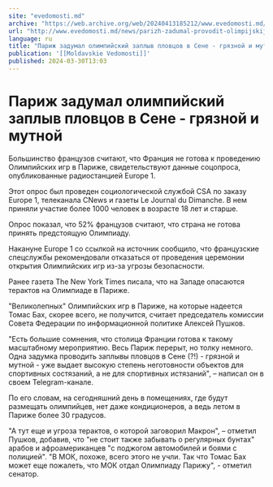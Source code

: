 ```yaml
---
site: "evedomosti.md"
archive: "https://web.archive.org/web/20240413185212/www.evedomosti.md/news/parizh-zadumal-provodit-olimpijskij-zaplyv-plovcov-v-sene-gr"
url: "http://www.evedomosti.md/news/parizh-zadumal-provodit-olimpijskij-zaplyv-plovcov-v-sene-gr"
language: ru
title: "Париж задумал олимпийский заплыв пловцов в Сене - грязной и мутной"
publication: '[[Moldavskie Vedomosti]]'
published: 2024-03-30T13:03
---
```


# Париж задумал олимпийский заплыв пловцов в Сене - грязной и мутной

Большинство французов считают, что Франция не готова к проведению Олимпийских игр в Париже, свидетельствуют данные соцопроса, опубликованные радиостанцией Europe 1.

Этот опрос был проведен социологической службой CSA по заказу Europe 1, телеканала CNews и газеты Le Journal du Dimanche. В нем приняли участие более 1000 человек в возрасте 18 лет и старше.

Опрос показал, что 52% французов считают, что страна не готова принять предстоящую Олимпиаду.

Накануне Europe 1 со ссылкой на источник сообщило, что французские спецслужбы рекомендовали отказаться от проведения церемонии открытия Олимпийских игр из-за угрозы безопасности.

Ранее газета The New York Times писала, что на Западе опасаются терактов на Олимпиаде в Париже.

"Великолепных" Олимпийских игр в Париже, на которые надеется Томас Бах, скорее всего, не получится, считает председатель комиссии Совета Федерации по информационной политике Алексей Пушков.

"Есть большие сомнения, что столица Франции готова к такому масштабному мероприятию. Весь Париж перерыт, но толку немного. Одна задумка проводить заплывы пловцов в Сене (?!) - грязной и мутной - уже выдает высокую степень неготовности объектов для спортивных состязаний, а не для спортивных истязаний", – написал он в своем Telegram-канале.

По его словам, на сегодняшний день в помещениях, где будут размещать олимпийцев, нет даже кондиционеров, а ведь летом в Париже более 30 градусов.

"А тут еще и угроза терактов, о которой заговорил Макрон", – отметил Пушков, добавив, что "не стоит также забывать о регулярных бунтах" арабов и афроамериканцев "с поджогом автомобилей и боями с полицией". "В МОК, похоже, всего этого не учли. Так что Томас Бах может еще пожалеть, что МОК отдал Олимпиаду Парижу", - отметил сенатор.